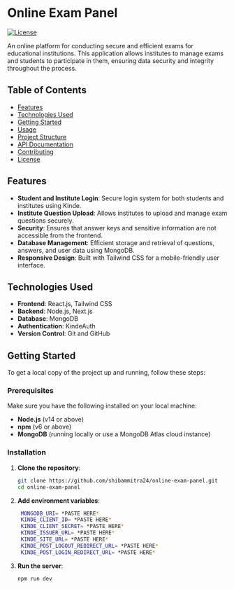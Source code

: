 # Online Exam Panel

[![License](https://img.shields.io/badge/license-MIT-blue.svg)](LICENSE)

An online platform for conducting secure and efficient exams for educational institutions. This application allows institutes to manage exams and students to participate in them, ensuring data security and integrity throughout the process.

## Table of Contents

- [Features](#features)
- [Technologies Used](#technologies-used)
- [Getting Started](#getting-started)
- [Usage](#usage)
- [Project Structure](#project-structure)
- [API Documentation](#api-documentation)
- [Contributing](#contributing)
- [License](#license)

## Features

- **Student and Institute Login**: Secure login system for both students and institutes using Kinde.
- **Institute Question Upload**: Allows institutes to upload and manage exam questions securely.
- **Security**: Ensures that answer keys and sensitive information are not accessible from the frontend.
- **Database Management**: Efficient storage and retrieval of questions, answers, and user data using MongoDB.
- **Responsive Design**: Built with Tailwind CSS for a mobile-friendly user interface.

## Technologies Used

- **Frontend**: React.js, Tailwind CSS
- **Backend**: Node.js, Next.js
- **Database**: MongoDB
- **Authentication**: KindeAuth
- **Version Control**: Git and GitHub

## Getting Started

To get a local copy of the project up and running, follow these steps:

### Prerequisites

Make sure you have the following installed on your local machine:

- **Node.js** (v14 or above)
- **npm** (v6 or above)
- **MongoDB** (running locally or use a MongoDB Atlas cloud instance)

### Installation

1. **Clone the repository**:

   ```bash
   git clone https://github.com/shibammitra24/online-exam-panel.git
   cd online-exam-panel
2. **Add environment variables**:

   ```bash
    MONGODB_URI= *PASTE HERE*
    KINDE_CLIENT_ID= *PASTE HERE*
    KINDE_CLIENT_SECRET= *PASTE HERE*
    KINDE_ISSUER_URL= *PASTE HERE*
    KINDE_SITE_URL= *PASTE HERE*
    KINDE_POST_LOGOUT_REDIRECT_URL= *PASTE HERE*
    KINDE_POST_LOGIN_REDIRECT_URL= *PASTE HERE*
2. **Run the server**:

   ```bash
   npm run dev
